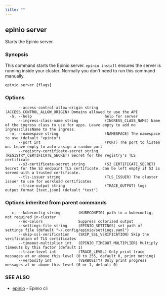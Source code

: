 ```yaml
---
title: ""
---
```


## epinio server

Starts the Epinio server.

### Synopsis

This command starts the Epinio server. `epinio install` ensures the server is running inside your cluster. Normally you don't need to run this command manually.

```
epinio server [flags]
```

### Options

```
      --access-control-allow-origin string   (ACCESS_CONTROL_ALLOW_ORIGIN) Domains allowed to use the API
  -h, --help                                 help for server
      --ingress-class-name string            (INGRESS_CLASS_NAME) Name of the ingress class to use for apps. Leave empty to add no ingressClassName to the ingress.
  -n, --namespace string                     (NAMESPACE) The namespace to use (default "epinio")
      --port int                             (PORT) The port to listen on. Leave empty to auto-assign a random port
      --registry-certificate-secret string   (REGISTRY_CERTIFICATE_SECRET) Secret for the registry's TLS certificate
      --s3-certificate-secret string         (S3_CERTIFICATE_SECRET) Secret for the S3 endpoint TLS certificate. Can be left empty if S3 is served with a trusted certificate.
      --tls-issuer string                    (TLS_ISSUER) The cluster issuer to use for workload certificates
      --trace-output string                  (TRACE_OUTPUT) logs output format [text,json] (default "text")
```

### Options inherited from parent commands

```
  -c, --kubeconfig string        (KUBECONFIG) path to a kubeconfig, not required in-cluster
      --no-colors                Suppress colorized output
      --settings-file string     (EPINIO_SETTINGS) set path of settings file (default "~/.config/epinio/settings.yaml")
      --skip-ssl-verification    (SKIP_SSL_VERIFICATION) Skip the verification of TLS certificates
      --timeout-multiplier int   (EPINIO_TIMEOUT_MULTIPLIER) Multiply timeouts by this factor (default 1)
      --trace-level int          (TRACE_LEVEL) Only print trace messages at or above this level (0 to 255, default 0, print nothing)
      --verbosity int            (VERBOSITY) Only print progress messages at or above this level (0 or 1, default 0)
```

### SEE ALSO

* [epinio](./epinio.md)	 - Epinio cli

